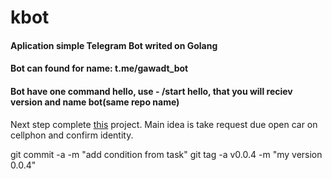 # kbot
#### Aplication simple Telegram Bot writed on Golang
#### Bot can found for name: t.me/gawadt_bot
#### Bot have one command hello, use - /start hello, that you will reciev version and name bot(same repo name)

<p> Next step complete <a href="https://www.hackster.io/gawad/multi-factor-authentication-for-car-unfinished-yet-d2be62">this</a> project.
  Main idea is take request due open car on cellphon and confirm identity. </p>

  git commit -a -m "add condition from task"
    git tag -a v0.0.4 -m "my version 0.0.4"


